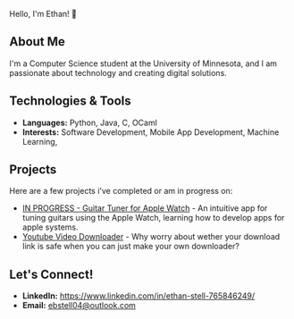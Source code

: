 Hello, I'm Ethan! 👋

## About Me
I'm a Computer Science student at the University of Minnesota, and I am passionate about technology and creating digital solutions.

## Technologies & Tools
- **Languages:** Python, Java, C, OCaml
- **Interests:** Software Development, Mobile App Development, Machine Learning, 

## Projects
Here are a few projects i've completed or am in progress on:
- [IN PROGRESS - Guitar Tuner for Apple Watch](#) - An intuitive app for tuning guitars using the Apple Watch, learning how to develop apps for apple systems.
- [Youtube Video Downloader](#) - Why worry about wether your download link is safe when you can just make your own downloader?


## Let's Connect!
- **LinkedIn:** https://www.linkedin.com/in/ethan-stell-765846249/
- **Email:** ebstell04@outlook.com
